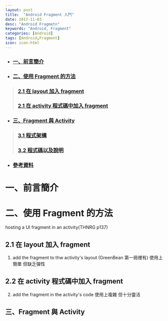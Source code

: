 ```yaml
---
layout: post
title:  "Android Fragment 入門"
date: 2017-11-03
desc: "Android Fragmetn"
keywords: "Android, Fragment"
categories: [Android]
tags: [Android,Fragment]
icon: icon-html
---
```


* ### [一、前言簡介](#1)
* ### [二、使用 Fragment 的方法](#2)
> ### [2.1 在 layout 加入 fragment](#2.1)
> ### [2.1 在 activity 程式碼中加入 fragment](#2.2)
* ### [三、Fragment 與 Activity](#3)
> ### [3.1 程式架構](#3.1)
> ### [3.2 程式碼以及說明](#3.2)
* ### [參考資料](#4)

# 一、前言簡介



# 二、使用 Fragment 的方法
hosting a UI fragment in an activity(THNRG p137)

## 2.1 在 layout 加入 fragment
1. add the fragment to thw activity's layout (GreenBean 第一冊裡有)
使用上簡單 但缺乏彈性

## 2.2 在 activity 程式碼中加入 fragment
2. add the fragment in the activity's code
使用上複雜 但十分靈活

## 三、Fragment 與 Activity